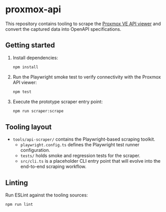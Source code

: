 # proxmox-api

This repository contains tooling to scrape the [Proxmox VE API viewer](https://pve.proxmox.com/pve-docs/api-viewer/) and convert the captured data into OpenAPI specifications.

## Getting started

1. Install dependencies:

   ```bash
   npm install
   ```

2. Run the Playwright smoke test to verify connectivity with the Proxmox API viewer:

   ```bash
   npm test
   ```

3. Execute the prototype scraper entry point:

   ```bash
   npm run scraper:scrape
   ```

## Tooling layout

- `tools/api-scraper/` contains the Playwright-based scraping toolkit.
  - `playwright.config.ts` defines the Playwright test runner configuration.
  - `tests/` holds smoke and regression tests for the scraper.
  - `src/cli.ts` is a placeholder CLI entry point that will evolve into the end-to-end scraping workflow.

## Linting

Run ESLint against the tooling sources:

```bash
npm run lint
```
